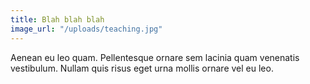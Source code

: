```yaml
---
title: Blah blah blah
image_url: "/uploads/teaching.jpg"
---
```


Aenean eu leo quam. Pellentesque ornare sem lacinia quam venenatis vestibulum. Nullam quis risus eget urna mollis ornare vel eu leo.